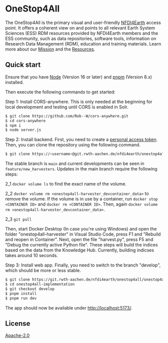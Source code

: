 # OneStop4All
The OneStop4All is the primary visual and user-friendly [NFDI4Earth](https://www.nfdi4earth.de/) access point. It offers a coherent view on and points to all relevant Earth System Sciences (ESS) RDM resources provided by NFDI4Earth members and the ESS community, such as data repositories, software tools, information on Research Data Management (RDM), education and training materials. Learn more about our [Mission](https://nfdi4earth.de/about-us) and the [Resources](https://nfdi4earth.de/2facilitate/onestop4all).

## Quick start

Ensure that you have [Node](https://nodejs.org/en/) (Version 16 or later) and [pnpm](https://pnpm.io/) (Version 8.x) installed.

Then execute the following commands to get started:

Step 1: Install CORS-anywhere. 
This is only needed at the beginning for local development and testing until CORS is enabled in Solr.
```bash
$ git clone https://github.com/Rob--W/cors-anywhere.git
$ cd cors-anywhere
$ npm i 
$ node server.js
```

Step 2: Install backend. First, you need to create a [personal access token](https://docs.gitlab.com/ee/user/profile/personal_access_tokens.html#clone-repository-using-personal-access-token). Then, you can clone the repository using the following command.  
```bash
$ git clone https://<username>@git.rwth-aachen.de/nfdi4earth/onestop4all/onestop4all-harvester.git
```
The stable branch is `main` and current developments can be seen in `feature/new_harvesters`. Updates in the main branch require the following steps:

2_1 `docker volume ls` to find the exact name of the volume.

2_2 `docker volume rm <onestop4all-harvester_devcontainer_data>` to remove the volume. If the volume is in use by a container, run `docker stop <CONTAINER ID>` and `docker rm <CONTAINER ID>`. Then, again `docker volume rm <onestop4all-harvester_devcontainer_data>`.

2_3 `git pull`

Then, start Docker Desktop (In case you're using Windows) and open the folder "onestop4all-harvester" in Visual Studio Code, press F1 and "Rebuild and reopen in Container".
Next, open the file "harvest.py", press F5 and "Debug the currently active Python file". These steps will build the indices based on the data from the Knowledge Hub. Currently, building indicses takes around 10 seconds.

Step 3: Install web app. Finally, you need to switch to the branch "develop", which should be more or less stable. 
```bash
$ git clone https://git.rwth-aachen.de/nfdi4earth/onestop4all/onestop4all-implementation.git
$ cd onestop4all-implementation
$ git checkout develop
$ pnpm install
$ pnpm run dev
```
The app should now be available under [http://localhost:5173/](http://localhost:5173/).

## License

[Apache-2.0](https://www.apache.org/licenses/LICENSE-2.0)
